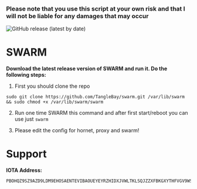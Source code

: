 ### Please note that you use this script at your own risk and that I will not be liable for any damages that may occur ###

![GitHub release (latest by date)](https://img.shields.io/github/v/release/TangleBay/swarm?style=for-the-badge)

# SWARM #

**Download the latest release version of SWARM and run it. Do the following steps:**

1. First you should clone the repo
```shell
sudo git clone https://github.com/TangleBay/swarm.git /var/lib/swarm && sudo chmod +x /var/lib/swarm/swarm
```
2. Run one time SWARM this command and after first start/reboot you can use just `swarm`

3. Please edit the config for hornet, proxy and swarm!


# Support

**IOTA Address:**
```
PBOHQZ9SZ9AZD9LDM9EHOSAENTEVIBAOUEYEYRZHIDXJVWLTKLSQJZZXFBKGXYTHFVGV9WSBPDGRILOX9SLKPOXRAA
```

